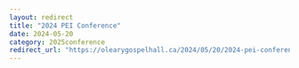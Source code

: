 ```yaml
---
layout: redirect
title: "2024 PEI Conference"
date: 2024-05-20
category: 2025conference
redirect_url: "https://olearygospelhall.ca/2024/05/20/2024-pei-conference/"
---
```


